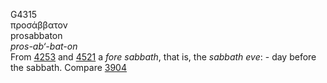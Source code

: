 <body>
  <p>G4315<br>  προσάββατον  <br> prosabbaton  <br><i>pros-ab‘-bat-on </i><br>From <a href="g4253.htm">4253</a> and <a href="g4521.htm">4521</a>  a <i>fore</i> <i>sabbath</i>, that is, the <i>sabbath</i> <i>eve</i>: - day before the sabbath. Compare <a href="g3904.htm">3904</a> <br></p>
 </body>